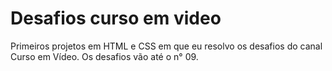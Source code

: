 
<h1>Desafios curso em video</h1>
<p>Primeiros projetos em HTML e CSS
em que eu resolvo os desafios do canal Curso em Vídeo. 
Os desafios vão até o n° 09.</p>

